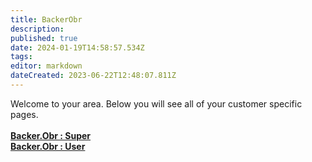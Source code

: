 ```yaml
---
title: BackerObr
description: 
published: true
date: 2024-01-19T14:58:57.534Z
tags: 
editor: markdown
dateCreated: 2023-06-22T12:48:07.811Z
---
```


Welcome to your area. Below you will see all of your customer specific pages.<br><br><b>[Backer.Obr : Super](/Apps/Customers/BackerObr/BackerObr~Super)<br></b><b>[Backer.Obr : User](/Apps/Customers/BackerObr/BackerObr~User)<br></b>